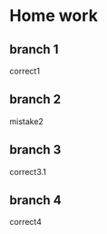 # Home work

## branch 1

correct1

## branch 2

mistake2

## branch 3

correct3.1

## branch 4

correct4